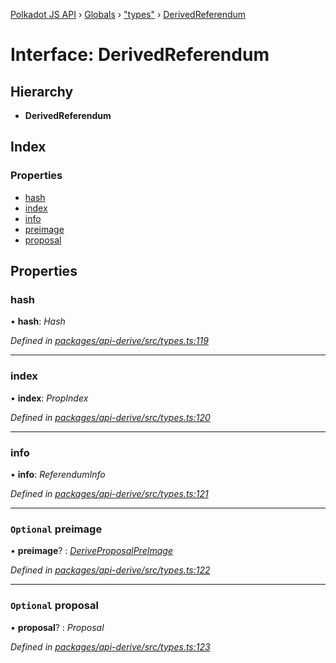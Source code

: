 [Polkadot JS API](../README.md) › [Globals](../globals.md) › ["types"](../modules/_types_.md) › [DerivedReferendum](_types_.derivedreferendum.md)

# Interface: DerivedReferendum

## Hierarchy

* **DerivedReferendum**

## Index

### Properties

* [hash](_types_.derivedreferendum.md#hash)
* [index](_types_.derivedreferendum.md#index)
* [info](_types_.derivedreferendum.md#info)
* [preimage](_types_.derivedreferendum.md#optional-preimage)
* [proposal](_types_.derivedreferendum.md#optional-proposal)

## Properties

###  hash

• **hash**: *Hash*

*Defined in [packages/api-derive/src/types.ts:119](https://github.com/polkadot-js/api/blob/758ce567e5/packages/api-derive/src/types.ts#L119)*

___

###  index

• **index**: *PropIndex*

*Defined in [packages/api-derive/src/types.ts:120](https://github.com/polkadot-js/api/blob/758ce567e5/packages/api-derive/src/types.ts#L120)*

___

###  info

• **info**: *ReferendumInfo*

*Defined in [packages/api-derive/src/types.ts:121](https://github.com/polkadot-js/api/blob/758ce567e5/packages/api-derive/src/types.ts#L121)*

___

### `Optional` preimage

• **preimage**? : *[DeriveProposalPreImage](_types_.deriveproposalpreimage.md)*

*Defined in [packages/api-derive/src/types.ts:122](https://github.com/polkadot-js/api/blob/758ce567e5/packages/api-derive/src/types.ts#L122)*

___

### `Optional` proposal

• **proposal**? : *Proposal*

*Defined in [packages/api-derive/src/types.ts:123](https://github.com/polkadot-js/api/blob/758ce567e5/packages/api-derive/src/types.ts#L123)*
